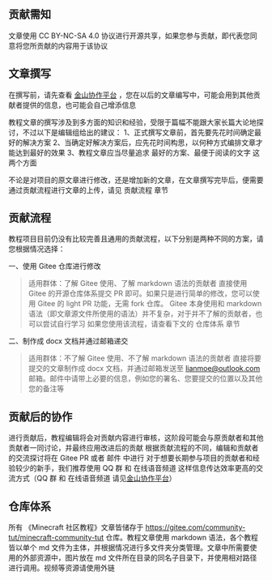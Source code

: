 
## 贡献需知
文章使用 CC BY-NC-SA 4.0 协议进行开源共享，如果您参与贡献，即代表您同意将您所贡献的内容用于该协议

## 文章撰写
在撰写前，请先查看 [金山协作平台](https://www.kdocs.cn/l/coiA5aK3MGeW) ，您在以后的文章编写中，可能会用到其他贡献者提供的信息，也可能会自己增添信息

教程文章的撰写涉及到多方面的知识和经验，受限于篇幅不能跟大家长篇大论地探讨，不过以下是编辑组给出的建议：
1、正式撰写文章前，首先要先花时间确定最好的解决方案
2、当确定好解决方案后，应先花时间构思，以何种方式编排文章才能达到最好的效果
3、教程文章应当尽量追求 最好的方案、最便于阅读的文字 这两个方面

不论是对项目的原文章进行修改，还是增加新的文章，在文章撰写完毕后，便需要通过贡献流程进行文章的上传，请见 贡献流程 章节

## 贡献流程
教程项目目前仍没有比较完善且通用的贡献流程，以下分别是两种不同的方案，请您根据情况选择：

一、使用 Gitee 仓库进行修改
> 适用群体：了解 Gitee 使用、了解 markdown 语法的贡献者
直接使用 Gitee 的开源仓库体系提交 PR 即可。如果只是进行简单的修改，您可以使用 Gitee 的 light PR 功能，无需 fork 仓库。
Gitee 本身使用和 markdown 语法（即文章源文件所使用的语法）并不复杂，对于并不了解的贡献者，也可以尝试自行学习
如果您使用该流程，请查看下文的 仓库体系 章节

二、制作成 docx 文档并通过邮箱递交
> 适用群体：不了解 Gitee 使用、不了解 markdown 语法的贡献者
直接将要提交的文章制作成 docx 文档，并通过邮箱发送至 lianmoe@outlook.com 邮箱。邮件中请带上必要的信息，例如您的署名、您要提交的位置以及其他您的备注等

## 贡献后的协作
进行贡献后，教程编辑将会对贡献内容进行审核，这阶段可能会与原贡献者和其他贡献者一同讨论，并最终应用改进后的贡献
根据贡献流程的不同，编辑和贡献者的交流探讨将在 Gitee PR 或者 邮件 中进行
对于想要长期参与项目的贡献者和经验较少的新手，我们推荐使用 QQ 群 和 在线语音频道 这样信息传达效率更高的交流方式（QQ 群 和 在线语音频道 请见[金山协作平台](https://www.kdocs.cn/l/coiA5aK3MGeW)）

## 仓库体系
所有 《Minecraft 社区教程》文章皆储存于 https://gitee.com/community-tut/minecraft-community-tut 仓库。教程文章使用 markdown 语法，各个教程皆以单个 md 文件为主体，并根据情况进行多文件夹分类管理。文章中所需要使用的外部资源中，图片放在 md 文件所在目录的同名子目录下，并使用相对路径进行调用。视频等资源请使用外链
